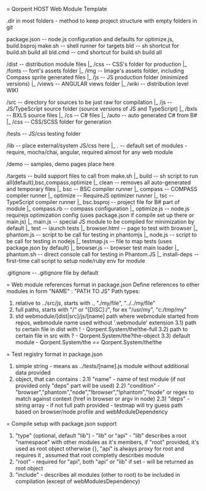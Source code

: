 = Qorpent HOST Web Module Template

.dir in most folders - method to keep project structure with empty folders in git

package.json		-- node.js configuration and defaults for optimize.js, build.bsproj
make.sh			    -- shell runner for targets
bld				    -- sh shortcut for build.sh build all
bld.cmd			    -- cmd shortcut for build.sh build all

/dist               -- distribution module files
  |_ /css 			-- CSS's folder for production
  |_ /fonts			-- font's assets folder
  |_ /img 		    -- Image's assets folder, including Compass sprite generated files
  |_ /js			-- JS production folder (minimized versions)
  |_ /views			-- ANGULAR views folder
  |_ /wiki          -- distribution level WIKI

/src                -- directory for sources to be just raw for compilation
  |_ /js			-- JS/TypeScript source folder (source versions of JS and TypeScript)
  |_ /bxls			-- BXLS source files
  |_ /cs			-- C# files
    |_ /auto        -- auto generated C# from B#
  |_ /css		    -- CSS/SCSS folder for  generation

/tests				-- JS/css testing folder

/lib 				-- place external/system JS/css here
  |_ *.*			-- default set of modules  - require, mocha/chai, angular, required almost for any web module

/demo				-- samples, demo pages place here

/targets			-- build support files to call from make.sh
  |_ build			-- sh script to run all(default),bsc,compass,optimize
  |_ clean			-- removes all auto-generated and temporary files
  |_ bsc            -- BSC compiler runner
  |_ compass        -- COMPASS compiler runner
  |_ optimize       -- RequireJS optimizer runner
  |_ tsc            -- TypeScript compiler runner
  |_ bsc.bsproj		-- project file for B# part of module
  |_ compass.rb 	-- compass configuration
  |_ optimize.js	-- node.js requirejs optimization config (uses package.json if compile set up there or main.js)
  |_ main.js 		-- special JS module to be compiled for minimization by default
  |_ test           -- launch tests
  |_ browser.html   -- page to test with browser
  |_ phantom.js     -- script to be call for testing in phantomjs
  |_ node.js        -- script to be call for testing in nodejs
  |_ testmap.js     -- file to map tests (uses package.json by default)
  |_ browser.js     -- browser test main loader
  |_ phantom.sh     -- direct console call for testing in Phantom.JS
  |_ install-deps   -- first-time call script to setup node/ruby env for module

.gitignore			-- .gitignore file by default


= Web module references format in package.json
Define references to other modules in form "NAME" : "PATH TO JS"
Path types:
1) relative to ../src/js, starts with ., "./my/file", "../../my/file"
2) full paths, starts with "/" or "[DISC]:/", for ex "/usr/my", "c:/tmp/my"
3) std webmodule/[dist|src]/js/[name] path where webmodule started from repos,
   webmodule name used without '.webmodule' extension
   3.1) path to certain file in dist with ! - Qorpent.System/the!the-full
   3.2) path to certain file in src with ? - Qorpent.System/the?the-object
   3.3) default module - Qorpent.System/the == Qorpent.System/the!the

= Test registry format in package.json
1) simple string - means as ../tests/[name].js module without additional data provided
2) object, that can contains :
  2.1) "name" - name of test module (if not provided only "deps" part will be used)
  2.2) "condition" - "browser","phantom","node","!browser","!phantom","!node" or regex to match against context (href in browser or argv in node)
  2.3) "deps" - string array - if not full path provided - testmap will try guess path based on browser/node profile and webModuleDependency

= Compile setup with package.json support
1) "type" (optional, default "lib") - "lib" or "api" - "lib" describes a root "namespace" with other modules as it's members, if "root" provided,
   it's used as root object otherwise {}, "api" is always proxy for root and requires it , assumed that root completly describes module
2) "root" - required for "api", both "api" or "lib" if set - will be returned as root object
3) "include" - describes all modules (other to root) to be included in compilation (except of webModulesDependency)
